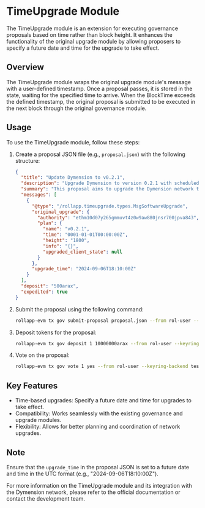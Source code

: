 # TimeUpgrade Module

The TimeUpgrade module is an extension for executing governance proposals based on time rather than block height. It enhances the functionality of the original upgrade module by allowing proposers to specify a future date and time for the upgrade to take effect.

## Overview

The TimeUpgrade module wraps the original upgrade module's message with a user-defined timestamp. Once a proposal passes, it is stored in the state, waiting for the specified time to arrive. When the BlockTime exceeds the defined timestamp, the original proposal is submitted to be executed in the next block through the original governance module.

## Usage

To use the TimeUpgrade module, follow these steps:

1. Create a proposal JSON file (e.g., `proposal.json`) with the following structure:

   ```json
   {
     "title": "Update Dymension to v0.2.1",
     "description": "Upgrade Dymension to version 0.2.1 with scheduled upgrade time",
     "summary": "This proposal aims to upgrade the Dymension network to version 0.2.1, implementing new features and improvements, with a scheduled upgrade time.",
     "messages": [
       {
         "@type": "/rollapp.timeupgrade.types.MsgSoftwareUpgrade",
         "original_upgrade": {
           "authority": "ethm10d07y265gmmuvt4z0w9aw880jnsr700jpva843",
           "plan": {
             "name": "v0.2.1",
             "time": "0001-01-01T00:00:00Z",
             "height": "1800",
             "info": "{}",
             "upgraded_client_state": null
           }
         },
         "upgrade_time": "2024-09-06T18:10:00Z"
       }
     ],
     "deposit": "500arax",
     "expedited": true
   }
   ```

2. Submit the proposal using the following command:

   ```bash
   rollapp-evm tx gov submit-proposal proposal.json --from rol-user --keyring-backend test --fees 2000000000000arax
   ```

3. Deposit tokens for the proposal:

   ```bash
   rollapp-evm tx gov deposit 1 10000000arax --from rol-user --keyring-backend test --fees 2000000000000arax
   ```

4. Vote on the proposal:

   ```bash
   rollapp-evm tx gov vote 1 yes --from rol-user --keyring-backend test --fees 2000000000000arax
   ```

## Key Features

- Time-based upgrades: Specify a future date and time for upgrades to take effect.
- Compatibility: Works seamlessly with the existing governance and upgrade modules.
- Flexibility: Allows for better planning and coordination of network upgrades.

## Note

Ensure that the `upgrade_time` in the proposal JSON is set to a future date and time in the UTC format (e.g., "2024-09-06T18:10:00Z").

For more information on the TimeUpgrade module and its integration with the Dymension network, please refer to the official documentation or contact the development team.